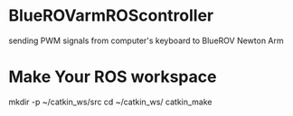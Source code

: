 # BlueROVarmROScontroller
sending PWM signals from computer's keyboard to BlueROV Newton Arm 

# Make Your ROS workspace 
mkdir -p ~/catkin_ws/src
cd ~/catkin_ws/
catkin_make

